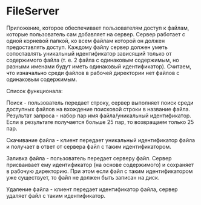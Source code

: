 # FileServer

Приложение, которое обеспечивает пользователям доступ к файлам, которые пользователь сам добавляет на сервер.
Сервер работает с одной корневой папкой, ко всем файлам которой он должен предоставлять доступ. Каждому файлу сервер должен уметь сопоставлять уникальный идентификатор зависящий только от содержимого файла (т. е. 2 файла с одинаковым содержимым, но разными именами будут иметь одинаковый идентификатор). Считаем, что изначально среди файлов в рабочей директории нет файлов с одинаковым содержимым.

Список функционала: 

Поиск - пользователь передает строку, сервер выполняет поиск среди доступных файлов на вхождение поисковой строки в название файла. Результат запроса - набор пар имя файла/уникальный идентификатор. Если в результате получается больше 25 пар, то возвращаем только 25 пар.

Скачивание файла - клиент передает уникальный идентификатор файла и получает в ответ от сервера файл с таким идентификатором.

Заливка файла - пользователь передает серверу файл. Сервер присваивает ему идентификатор (на основе содержимого) и сохраняет в рабочую директорию. При этом если файл с таким идентификатором уже существует, то файл не должен быть записан на диск.

Удаление файла - клиент передает идентификатор файла, сервер удаляет файл с таким идентификатор.
